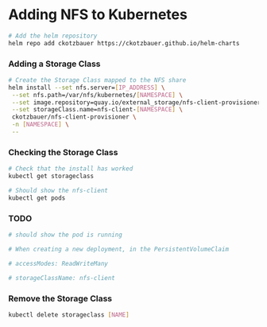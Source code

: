 # Adding NFS to Kubernetes

```bash
# Add the helm repository
helm repo add ckotzbauer https://ckotzbauer.github.io/helm-charts
```

### Adding a Storage Class

```bash
# Create the Storage Class mapped to the NFS share
helm install --set nfs.server=[IP_ADDRESS] \
 --set nfs.path=/var/nfs/kubernetes/[NAMESPACE] \
 --set image.repository=quay.io/external_storage/nfs-client-provisioner-arm \
 --set storageClass.name=nfs-client-[NAMESPACE] \
 ckotzbauer/nfs-client-provisioner \
 -n [NAMESPACE] \
 --
```

### Checking the Storage Class

```bash
# Check that the install has worked
kubectl get storageclass

# Should show the nfs-client
kubectl get pods
```

### TODO

```bash
# should show the pod is running

# When creating a new deployment, in the PersistentVolumeClaim

# accessModes: ReadWriteMany

# storageClassName: nfs-client
```

### Remove the Storage Class

```bash
kubectl delete storageclass [NAME]
```

